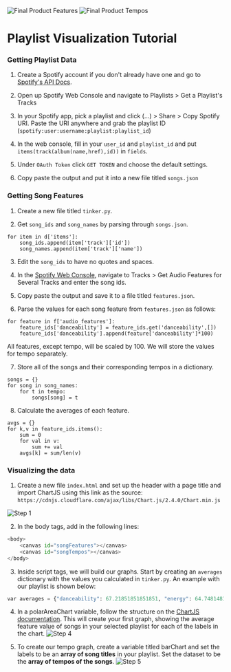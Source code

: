 ![Final Product Features](https://i.imgur.com/8pNgXlc.png)
![Final Product Tempos](https://i.imgur.com/ez4Ijag.png)

# Playlist Visualization Tutorial

### Getting Playlist Data

1. Create a Spotify account if you don't already have one and go to [Spotify's API Docs](beta.developer.spotify.com).

2. Open up Spotify Web Console and navigate to Playlists > Get a Playlist's Tracks

3. In your Spotify app, pick a playlist and click (...) > Share > Copy Spotify URI. Paste the URI anywhere and grab the playlist ID (`spotify:user:username:playlist:playlist_id`)

4. In the web console, fill in your `user_id` and `playlist_id` and put `items(track(album(name,href),id))` in `fields`.

5. Under `OAuth Token` click `GET TOKEN` and choose the default settings.

6. Copy paste the output and put it into a new file titled `songs.json`

### Getting Song Features

1. Create a new file titled `tinker.py`.

2. Get `song_ids` and `song_names` by parsing through `songs.json`.
```
for item in d['items']:
    song_ids.append(item['track']['id'])
    song_names.append(item['track']['name'])
```

3. Edit the `song_ids` to have no quotes and spaces.

4. In the [Spotify Web Console](https://beta.developer.spotify.com/console/get-audio-features-several-tracks/), navigate to Tracks > Get Audio Features for Several Tracks and enter the song ids.

5. Copy paste the output and save it to a file titled `features.json`.


6. Parse the values for each song feature from `features.json` as follows:
```
for feature in f['audio_features']:
    feature_ids['danceability'] = feature_ids.get('danceability',[])
    feature_ids['danceability'].append(feature['danceability']*100)
```
All features, except tempo, will be scaled by 100. We will store the values for tempo separately.

7. Store all of the songs and their corresponding tempos in a dictionary.
```
songs = {}
for song in song_names:
    for t in tempo:
        songs[song] = t
```

8. Calculate the averages of each feature.
```
avgs = {}
for k,v in feature_ids.items():
    sum = 0
    for val in v:
        sum += val
    avgs[k] = sum/len(v)
```

### Visualizing the data

1. Create a new file `index.html` and set up the header with a page title and import ChartJS using this link as the source: `https://cdnjs.cloudflare.com/ajax/libs/Chart.js/2.4.0/Chart.min.js`


![Step 1](https://i.imgur.com/pTWFAYf.png)

2. In the body tags, add in the following lines:
```python
<body>
    <canvas id="songFeatures"></canvas>
    <canvas id="songTempos"></canvas>
</body>
```

3. Inside script tags, we will build our graphs. Start by creating an `averages` dictionary with the values you calculated in `tinker.py`. An example with our playlist is shown below:
```python
var averages = {"danceability": 67.21851851851851, "energy": 64.74814814814815, "speechiness": 7.4185185185185185, "acousticness": 19.46912592592593, "liveness": 20.227407407407412, "valence": 49.025925925925925}
```

4. In a polarAreaChart variable, follow the structure on the [ChartJS documentation](http://www.chartjs.org/docs/latest/#creating-a-chart). This will create your first graph, showing the average feature value of songs in your selected playlist for each of the labels in the chart.
![Step 4](https://i.imgur.com/pGciqgm.png)

5. To create our tempo graph, create a variable titled barChart and set the labels to be an **array of song titles** in your playlist. Set the dataset to be the **array of tempos of the songs**.
![Step 5](https://i.imgur.com/dafFyRv.png)
